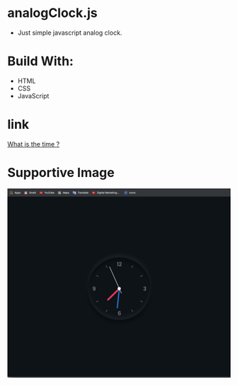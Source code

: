 # analogClock.js

* Just simple javascript analog clock.




# Build With:

* HTML
* CSS
* JavaScript



# link 
[What is the time ?](https://ibramelias.github.io/analogClock.js/.)


# Supportive Image
![](assets/img/Screen%20Shot%202021-01-04%20at%207.31.56%20PM.png)